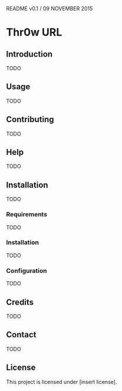 README v0.1 / 09 NOVEMBER 2015

# Thr0w URL

## Introduction

TODO

## Usage

TODO

## Contributing

TODO

## Help

TODO 

## Installation

TODO

### Requirements

TODO

### Installation

TODO

### Configuration

TODO 

## Credits

TODO

## Contact

TODO

## License

This project is licensed under [insert license].

